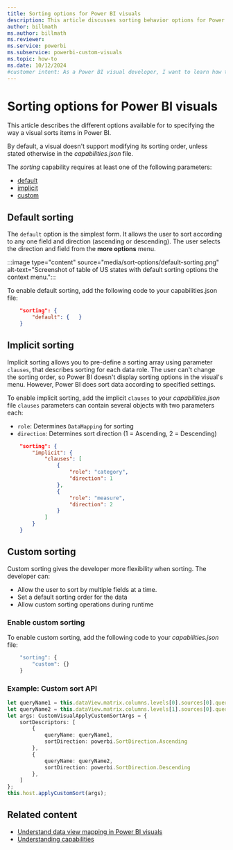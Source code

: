 ```yaml
---
title: Sorting options for Power BI visuals
description: This article discusses sorting behavior options for Power BI visuals. Default, implicit and custom sort.
author: billmath
ms.author: billmath
ms.reviewer:
ms.service: powerbi
ms.subservice: powerbi-custom-visuals
ms.topic: how-to
ms.date: 10/12/2024
#customer intent: As a Power BI visual developer, I want to learn how to enable sorting options for my visual so that users can sort data in the visual.
---
```


# Sorting options for Power BI visuals

This article describes the different options available for to specifying the way a visual sorts items in Power BI.

By default, a visual doesn't support modifying its sorting order, unless stated otherwise in the *capabilities.json* file.

The *sorting* capability requires at least one of the following parameters:

* [default](#default-sorting)
* [implicit](#implicit-sorting)
* [custom](#custom-sorting)

## Default sorting

The `default` option is the simplest form. It allows the user to sort according to any one field and direction (ascending or descending). The user selects the direction and field from the **more options** menu.

:::image type="content" source="media/sort-options/default-sorting.png" alt-text="Screenshot of table of US states with default sorting options the context menu.":::

To enable default sorting, add the following code to your capabilities.json file:

```json
    "sorting": {
        "default": {   }
    }
```

## Implicit sorting

Implicit sorting allows you to pre-define a sorting array using parameter `clauses`, that describes sorting for each data role. The user can't change the sorting order, so Power BI doesn't display sorting options in the visual's menu. However, Power BI does sort data according to specified settings.

To enable implicit sorting, add the implicit `clauses` to your *capabilities.json* file
`clauses` parameters can contain several objects with two parameters each:

* `role`: Determines `DataMapping` for sorting
* `direction`: Determines sort direction (1 = Ascending, 2 = Descending)

```json
    "sorting": {
        "implicit": {
            "clauses": [
                {
                    "role": "category",
                    "direction": 1
                },
                {
                    "role": "measure",
                    "direction": 2
                }
            ]
        }
    }
```

## Custom sorting

Custom sorting gives the developer more flexibility when sorting. The developer can:

* Allow the user to sort by multiple fields at a time.
* Set a default sorting order for the data
* Allow custom sorting operations during runtime

### Enable custom sorting

To enable custom sorting, add the following code to your *capabilities.json* file:

```typescript
    "sorting": {
        "custom": {} 
    }
```

### Example: Custom sort API

```typescript
let queryName1 = this.dataView.matrix.columns.levels[0].sources[0].queryName;
let queryName2 = this.dataView.matrix.columns.levels[1].sources[0].queryName;
let args: CustomVisualApplyCustomSortArgs = {
    sortDescriptors: [
        {
            queryName: queryName1,
            sortDirection: powerbi.SortDirection.Ascending
        },
        {
            queryName: queryName2,
            sortDirection: powerbi.SortDirection.Descending
        },
    ]
};
this.host.applyCustomSort(args);
```

## Related content

* [Understand data view mapping in Power BI visuals](dataview-mappings.md)
* [Understanding capabilities](capabilities.md)
